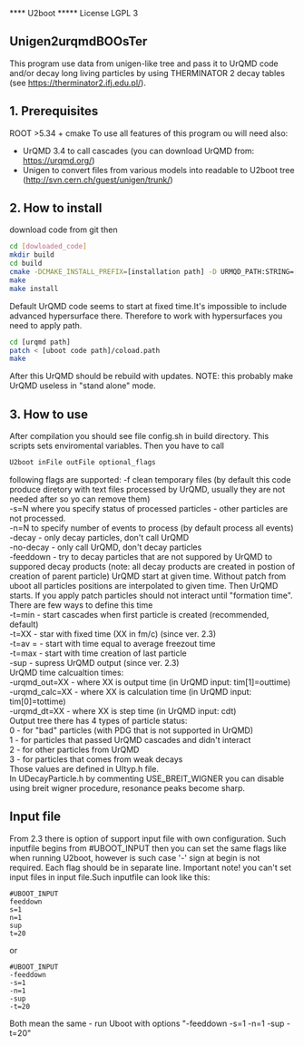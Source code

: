 **** U2boot *****
License LGPL 3
## Unigen2urqmdBOOsTer
This program use data from unigen-like tree and pass it to UrQMD code and/or decay long living particles by using
THERMINATOR 2 decay tables (see https://therminator2.ifj.edu.pl/).
## 1. Prerequisites
ROOT >5.34 + cmake 
To use all features of this program ou will need also:
- UrQMD 3.4 to call cascades (you can download UrQMD from: https://urqmd.org/)
- Unigen to convert files from various models into readable to U2boot tree (http://svn.cern.ch/guest/unigen/trunk/)

## 2. How to install
download code from git then
```bash
cd [dowloaded_code]
mkdir build
cd build 
cmake -DCMAKE_INSTALL_PREFIX=[installation path] -D URMQD_PATH:STRING=[path to urqmd model] ..
make 
make install
```
Default UrQMD code seems to start at fixed time.It's impossible to include advanced hypersurface there. Therefore to work with hypersurfaces you need to apply path. 
```bash
cd [urqmd path]
patch < [uboot code path]/coload.path
make
```
After this UrQMD should be rebuild with updates. NOTE: this probably make UrQMD useless in "stand alone" mode.
## 3. How to use
After compilation you should see file config.sh in build directory. This scripts sets enviromental variables.
Then you have to call 
```bash
U2boot inFile outFile optional_flags
```
following flags are supported:
-f clean temporary files (by default this code produce diretory with text files processed by UrQMD, usually they are not needed
after so yo can remove them)<br />
-s=N where you specify status of processed particles - other particles are not processed.<br />
-n=N to specify number of events to process (by default process all events)<br />
-decay - only decay particles, don't call UrQMD<br />
-no-decay - only call UrQMD, don't decay particles<br />
-feeddown - try to decay particles that are not suppored by UrQMD to suppored decay products (note: all decay products are created in postion of creation of parent particle)
UrQMD start at given time. Without patch from uboot all particles positions are interpolated to given time. Then UrQMD starts. If you apply patch particles should not interact until "formation time". <br />
There are few ways to define this time<br />
-t=min - start cascades when first particle is created (recommended, default)<br />
-t=XX - star with fixed time (XX in fm/c) (since ver. 2.3) <br />
-t=av = - start with time equal to average freezout time<br />
-t=max - start with time creation of last particle<br />
-sup - supress UrQMD output (since ver. 2.3) <br/>
UrQMD time calcualtion times:<br/>
-urqmd_out=XX - where XX is output time (in UrQMD input: tim[1]=outtime)<br />
-urqmd_calc=XX - where XX is calculation time (in UrQMD input: tim[0]=tottime)<br />
-urqmd_dt=XX - where XX is step time (in UrQMD input: cdt)<br />
Output tree there has 4 types of particle status:<br />
0 - for "bad" particles (with PDG that is not supported in UrQMD)<br />
1 - for particles that passed UrQMD cascades and didn't interact<br />
2 - for other particles from UrQMD<br />
3 - for particles that comes from weak decays<br />
Those values are defined in UItyp.h file.<br/>
In UDecayParticle.h by commenting USE_BREIT_WIGNER you can disable using breit wigner procedure, resonance peaks become sharp.
## Input file
From 2.3 there is option of support input file with own configuration. Such inputfile begins from #UBOOT_INPUT then you can set the same flags like when running U2boot, however is such case '-' sign at begin is not required. Each flag should be in separate line. Important note! you can't set input files in input file.Such inputfile can look like this:
```
#UBOOT_INPUT
feeddown
s=1
n=1
sup
t=20
```
or
```
#UBOOT_INPUT
-feeddown
-s=1
-n=1
-sup
-t=20
```
Both mean the same - run Uboot with options "-feeddown -s=1 -n=1 -sup -t=20"

